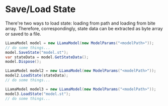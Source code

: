 # Save/Load State

There're two ways to load state: loading from path and loading from bite array. Therefore, correspondingly, state data can be extracted as byte array or saved to a file.

```cs
LLamaModel model = new LLamaModel(new ModelParams("<modelPath>"));
// do some things...
model.SaveState("model.st");
var stateData = model.GetStateData();
model.Dispose();

LLamaModel model2 = new LLamaModel(new ModelParams("<modelPath>"));
model2.LoadState(stateData);
// do some things...

LLamaModel model3 = new LLamaModel(new ModelParams("<modelPath>"));
model3.LoadState("model.st");
// do some things...
```